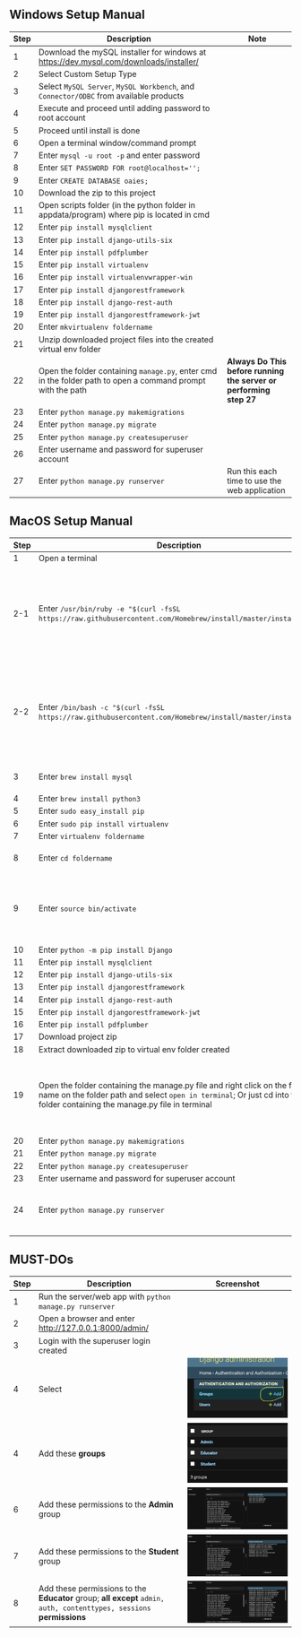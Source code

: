 ## Windows Setup Manual

| Step | Description | Note |
|----------|-------------|------------|
|1| Download the mySQL installer for windows at https://dev.mysql.com/downloads/installer/ |
|2| Select Custom Setup Type |
|3| Select `MySQL Server`, `MySQL Workbench`, and `Connector/ODBC` from available products |
|4| Execute and proceed until adding password to root account |
|5| Proceed until install is done |
|6| Open a terminal window/command prompt |
|7| Enter `mysql -u root -p` and enter password |
|8| Enter `SET PASSWORD FOR root@localhost='';` |
|9| Enter `CREATE DATABASE oaies;` |
|10| Download the zip to this project |
|11| Open scripts folder (in the python folder in appdata/program) where pip is located in cmd |
|12| Enter `pip install mysqlclient` |
|13| Enter `pip install django-utils-six` |
|14| Enter `pip install pdfplumber` |
|15| Enter `pip install virtualenv` |
|16| Enter `pip install virtualenvwrapper-win`|
|17| Enter `pip install djangorestframework`|
|18| Enter `pip install django-rest-auth`|
|19| Enter `pip install djangorestframework-jwt`|
|20|Enter `mkvirtualenv foldername`|
|21| Unzip downloaded project files into the created virtual env folder |
|22| Open the folder containing `manage.py`, enter cmd in the folder path to open a command prompt with the path | **Always Do This before running the server or performing step 27** |
|23| Enter `python manage.py makemigrations` |
|24| Enter `python manage.py migrate` |
|25| Enter `python manage.py createsuperuser`|
|26| Enter username and password for superuser account |
|27| Enter `python manage.py runserver` | Run this each time to use the web application |

## MacOS Setup Manual

| Step | Description | Note |
|----------|-------------|------------|
|1| Open a terminal |
|2-1| Enter `/usr/bin/ruby -e "$(curl -fsSL https://raw.githubusercontent.com/Homebrew/install/master/install)"` | Install homebrew only for users running `macOS High Sierra, Sierra, El Capitan, or earlier` |
|2-2| Enter `/bin/bash -c "$(curl -fsSL https://raw.githubusercontent.com/Homebrew/install/master/install.sh)"` | Install homebrew only for users running `macOs Catalina, Mojave, or Big Sur, or later` |
|3| Enter `brew install mysql`| mysql server needed |
|4| Enter `brew install python3`|
|5| Enter `sudo easy_install pip`|
|6| Enter `sudo pip install virtualenv`|
|7| Enter `virtualenv foldername`|
|8| Enter `cd foldername`| **MUST CD INTO THE FOLDER** |
|9| Enter `source bin/activate`| **ONLY DO THIS IN THE VIRTUAL ENV FOLDER CREATED** |
|10| Enter `python -m pip install Django`|
|11| Enter `pip install mysqlclient` |
|12| Enter `pip install django-utils-six` |
|13| Enter `pip install djangorestframework`|
|14| Enter `pip install django-rest-auth`|
|15| Enter `pip install djangorestframework-jwt`|
|16| Enter `pip install pdfplumber` |
|17| Download project zip |
|18| Extract downloaded zip to virtual env folder created |
|19| Open the folder containing the manage.py file and right click on the folder name on the folder path and select `open in terminal`; Or just cd into the folder containing the manage.py file in terminal| **Always Do This before running the server or performing step 24** |
|20| Enter `python manage.py makemigrations` |
|21| Enter `python manage.py migrate` |
|22| Enter `python manage.py createsuperuser`|
|23| Enter username and password for superuser account |
|24| Enter `python manage.py runserver` | **Run this each time to use the web application** |

## MUST-DOs
| Step | Description | Screenshot |
|----------|-------------|---------|
|1| Run the server/web app with `python manage.py runserver`|
|2| Open a browser and enter http://127.0.0.1:8000/admin/ |
|3| Login with the superuser login created |
|4| Select |![Guide1](/static/images/guide1.png)|
|4| Add these **groups**|![Guide11](/static/images/guide11.png)|
|6| Add these permissions to the **Admin** group |![Guide2](/static/images/guide2.png)|
|7| Add these permissions to the **Student** group |![Guide3](/static/images/guide3.png)|
|8| Add these permissions to the **Educator** group; **all except** `admin, auth, contenttypes, sessions` **permissions**|![Guide4](/static/images/guide4.png)|






<!-- ## Dependencies

```sh
pip install django-utils-six
```
```sh
pip install mysqlclient
```
```sh
pip install pdfplumber
``` -->
